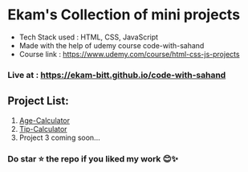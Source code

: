 # Ekam's Collection of mini projects
- Tech Stack used : HTML, CSS, JavaScript
- Made with the help of udemy course code-with-sahand
- Course link : https://www.udemy.com/course/html-css-js-projects

### Live at : https://ekam-bitt.github.io/code-with-sahand

## Project List:
<ol>
  <li><a href="https://ekam-bitt.github.io/code-with-sahand/age-calc/index.html">Age-Calculator</a></li>
  <li><a href="https://ekam-bitt.github.io/code-with-sahand/tip-calc/index.html">Tip-Calculator</a></li>
  <li>Project 3 coming soon...</li>
</ol>

### Do star ⭐️ the repo if you liked my work 😊✨
